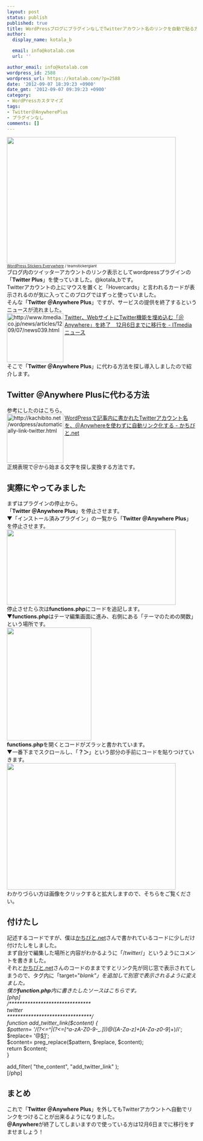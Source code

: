 ```yaml
---
layout: post
status: publish
published: true
title: WordPressブログにプラグインなしでTwitterアカウント名のリンクを自動で貼る方法
author:
  display_name: kotala_b

  email: info@kotalab.com
  url: ''

author_email: info@kotalab.com
wordpress_id: 2588
wordpress_url: https://kotalab.com/?p=2588
date: '2012-09-07 18:39:23 +0900'
date_gmt: '2012-09-07 09:39:23 +0900'
category:
- WordPressカスタマイズ
tags:
- Twitter＠AnywherePlus
- プラグインなし
comments: []
---
```

<p><a href="https://kotalab.com/wp-content/uploads/link_120708.jpg" target="_blank"><img src="https://kotalab.com/wp-content/uploads/link_120708.jpg" alt="" title="link_120708" width="448" height="336" class="alignnone size-full wp-image-1330" /></a><br />
<span style="font-size:10px;"><a href="https://www.flickr.com/photos/stickergiant/3769771267/" target="_blank">WordPress Stickers Everywhere</a> / teamstickergiant</span><br />
ブログ内のツイッターアカウントのリンク表示としてwordpressプラグインの「<strong>Twitter  Plus</strong>」を使っていました。@kotala_bです。<br />
Twitterアカウントの上にマウスを置くと「Hovercards」と言われるカードが表示されるのが気に入ってこのブログではずっと使っていました。<br />
そんな「<strong>Twitter ＠Anywhere Plus</strong>」ですが、サービスの提供を終了するというニュースが流れました。<br />
<a href="http://www.itmedia.co.jp/news/articles/1209/07/news039.html" target="_blank"><img src="https://capture.heartrails.com/150x130?http://www.itmedia.co.jp/news/articles/1209/07/news039.html" alt="http://www.itmedia.co.jp/news/articles/1209/07/news039.html" width="150" height="130" align="left" /></a><a href="http://www.itmedia.co.jp/news/articles/1209/07/news039.html" target="_blank">Twitter、WebサイトにTwitter機能を埋め込む「＠Anywhere」を終了　12月6日までに移行を - ITmedia ニュース</a><br style="clear:both;" />そこで「<strong>Twitter ＠Anywhere Plus</strong>」に代わる方法を探し導入しましたので紹介します。<br />
</p>
<!--more-->
<h2>Twitter ＠Anywhere Plusに代わる方法</h2>
<p>参考にしたのはこちら。<br />
<a href="http://kachibito.net/wordpress/automatically-link-twitter.html" target="_blank"><img src="https://capture.heartrails.com/150x130?http://kachibito.net/wordpress/automatically-link-twitter.html" alt="http://kachibito.net/wordpress/automatically-link-twitter.html" width="150" height="130" align="left" /></a><a href="http://kachibito.net/wordpress/automatically-link-twitter.html" target="_blank">WordPressで記事内に書かれたTwitterアカウント名を、＠Anywhereを使わずに自動リンク化する - かちびと.net</a><br style="clear:both;" />正規表現で＠から始まる文字を探し変換する方法です。</p>
<h2>実際にやってみました</h2>
<p>まずはプラグインの停止から。<br />
「<strong>Twitter ＠Anywhere Plus</strong>」を停止させます。<br />
▼「インストール済みプラグイン」の一覧から「<strong>Twitter ＠Anywhere Plus</strong>」を停止させます。<br />
<a href="https://kotalab.com/wp-content/uploads/twitterLink_120905_02.jpg" target="_blank"><img src="https://kotalab.com/wp-content/uploads/twitterLink_120905_02.jpg" alt="" title="twitterLink_120905_02" width="448" height="200" class="alignnone size-full wp-image-2591" /></a><br />
停止させたら次は<strong>functions.php</strong>にコードを追記します。<br />
▼<strong>functions.php</strong>はテーマ編集画面に進み、右側にある「テーマのための関数」という場所です。<br />
<a href="https://kotalab.com/wp-content/uploads/twitterLink_120905_03.jpg" target="_blank"><img src="https://kotalab.com/wp-content/uploads/twitterLink_120905_03.jpg" alt="" title="twitterLink_120905_03" width="224" height="300" class="alignnone size-full wp-image-2589" /></a><br />
<strong>functions.php</strong>を開くとコードがズラッと書かれています。<br />
▼一番下までスクロールし、「<strong>？＞</strong>」という部分の手前にコードを貼りつけていきます。<br />
<a href="https://kotalab.com/wp-content/uploads/twitterLink_120905_01.jpg" target="_blank"><img src="https://kotalab.com/wp-content/uploads/twitterLink_120905_01.jpg" alt="" title="twitterLink_120905_01" width="448" height="336" class="alignnone size-full wp-image-2590" /></a><br />
わかりづらい方は画像をクリックすると拡大しますので、そちらをご覧ください。</p>
<h2>付けたし</h2>
<p>記述するコードですが、僕は<a href="http://kachibito.net/wordpress/automatically-link-twitter.html" target="_blank">かちびと.net</a>さんで書かれているコードに少しだけ付けたしをしました。<br />
まず自分で編集した場所と内容がわかるように「/<em>twitter</em>/」というようにコメントを書きました。<br />
それと<a href="http://kachibito.net/wordpress/automatically-link-twitter.html" target="_blank">かちびと.net</a>さんのコードのままですとリンク先が同じ窓で表示されてしまうので、タグ内に「target="<em>blank"」を追加して別窓で表示されるように変えました。<br />
僕が<strong>function.php</strong>内に書きたしたソースはこちらです。<br />
[php]<br />
/*******************************<br />
  twitter<br />
********************************/<br />
function add_twitter_link($content) {<br />
    $pattern= '/(?<=^|(?<=[^a-zA-Z0-9-_&#46;]))@([A-Za-z]+[A-Za-z0-9</em>]+)/i';<br />
    $replace= '@<a href="https://www.twitter.com/$1" target="_blank">$1</a>';<br />
    $content= preg_replace($pattern, $replace, $content);<br />
    return $content;<br />
}</p>
<p>add_filter( "the_content", "add_twitter_link" );<br />
[/php]</p>
<h2>まとめ</h2>
<p>これで「<strong>Twitter ＠Anywhere Plus</strong>」を外してもTwitterアカウントへ自動でリンクをつけることが出来るようになりました。<br />
<strong>＠Anywhere</strong>が終了してしまいますので使っている方は12月6日までに移行をすませましょう！</p>
